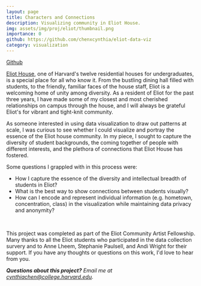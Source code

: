 ```yaml
---
layout: page
title: Characters and Connections
description: Visualizing community in Eliot House.
img: assets/img/proj/eliot/thumbnail.png
importance: 0
github: https://github.com/chenxcynthia/eliot-data-viz
category: visualization
---
```


<div class = "projheader">
    <div class="links"><a href='https://github.com/chenxcynthia/eliot-data-viz' class="btn z-depth-0" role="button"> <i class="fab fa-github gh-icon"></i> Github</a></div>
</div>

[Eliot House](https://eliot.harvard.edu/), one of Harvard's twelve residential houses for undergraduates, is a special place for all who know it. From the bustling dining hall filled with students, to the friendly, familiar faces of the house staff, Eliot is a welcoming home of unity among diversity. As a resident of Eliot for the past three years, I have made some of my closest and most cherished relationships on campus through the house, and I will always be grateful Eliot's for vibrant and tight-knit community.

As someone interested in using data visualization to draw out patterns at scale, I was curious to see whether I could visualize and portray the essence of the Eliot house community. In my piece, I sought to capture the diversity of student backgrounds, the coming together of people with different interests, and the plethora of connections that Eliot House has fostered.

Some questions I grappled with in this process were:

- How I capture the essence of the diversity and intellectual breadth of students in Eliot?
- What is the best way to show connections between students visually?
- How can I encode and represent individual information (e.g. hometown, concentration, class) in the visualization while maintaining data privacy and anonymity?


&#8202;

This project was completed as part of the Eliot Community Artist Fellowship. Many thanks to all the Eliot students who participated in the data collection survery and to Anne Lheem, Stephanie Paulsell, and Andi Wright for their support. If you have any thoughts or questions on this work, I'd love to hear from you.

<i> **Questions about this project?** Email me at cynthiachen@college.harvard.edu.</i>

&#8202;